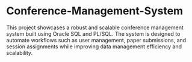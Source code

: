 # Conference-Management-System
This project showcases a robust and scalable conference management system built using Oracle SQL and PL/SQL. The system is designed to automate workflows such as user management, paper submissions, and session assignments while improving data management efficiency and scalability.
